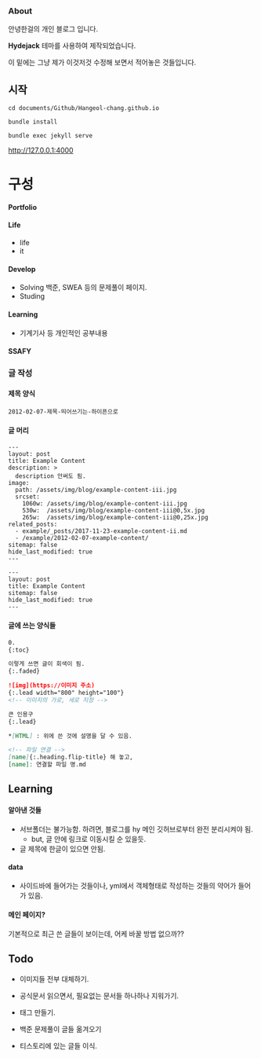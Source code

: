 ### About

안녕한걸의 개인 블로그 입니다.

**Hydejack** 테마를 사용하여 제작되었습니다.

이 밑에는 그냥 제가 이것저것 수정해 보면서 적어놓은 것들입니다.



## 시작

`cd documents/Github/Hangeol-chang.github.io`

`bundle install` 

`bundle exec jekyll serve`

 http://127.0.0.1:4000



# 구성

#### Portfolio

#### Life

- life
- it

#### Develop

- Solving
  백준, SWEA 등의 문제풀이 페이지.
- Studing

#### Learning

- 기계기사 등 개인적인 공부내용

#### SSAFY



### 글 작성

#### 제목 양식

```
2012-02-07-제목-띄어쓰기는-하이픈으로
```

#### 글 머리

```
---
layout: post
title: Example Content
description: >
  description 안써도 됨.
image: 
  path: /assets/img/blog/example-content-iii.jpg
  srcset:
    1060w: /assets/img/blog/example-content-iii.jpg
    530w:  /assets/img/blog/example-content-iii@0,5x.jpg
    265w:  /assets/img/blog/example-content-iii@0,25x.jpg
related_posts:
  - example/_posts/2017-11-23-example-content-ii.md
  - /example/2012-02-07-example-content/
sitemap: false
hide_last_modified: true
---
```

```
---
layout: post
title: Example Content
sitemap: false
hide_last_modified: true
---
```



#### 글에 쓰는 양식들

```markdown
0.
{:toc}

이렇게 쓰면 글이 회색이 됨.
{:.faded}

![img](https://이미지 주소)
{:.lead width="800" height="100"}
<!-- 이미지의 가로, 세로 지정 -->

큰 인용구
{:.lead}

*[HTML] : 위에 쓴 것에 설명을 달 수 있음.

<!-- 파일 연결 -->
[name]{:.heading.flip-title} 해 놓고,
[name]: 연결할 파일 명.md


```







## Learning

#### 알아낸 것들

- 서브폴더는 불가능함.
  하려면, 블로그를 hy 메인 깃허브로부터 완전 분리시켜야 됨.
  - but, 글 안에 링크로 이동시킬 순 있을듯.
- 글 제목에 한글이 있으면 안됨.



#### data

- 사이드바에 들어가는 것들이나, yml에서 객체형태로 작성하는 것들의 약어가 들어가 있음.



#### 메인 페이지?

기본적으로 최근 쓴 글들이 보이는데, 어케 바꿀 방법 없으까??



## Todo

- 이미지들 전부 대체하기.
- 공식문서 읽으면서, 필요없는 문서들 하나하나 지워가기.

- 태그 만들기.



- 백준 문제풀이 글들 옮겨오기
- 티스토리에 있는 글들 이식.
